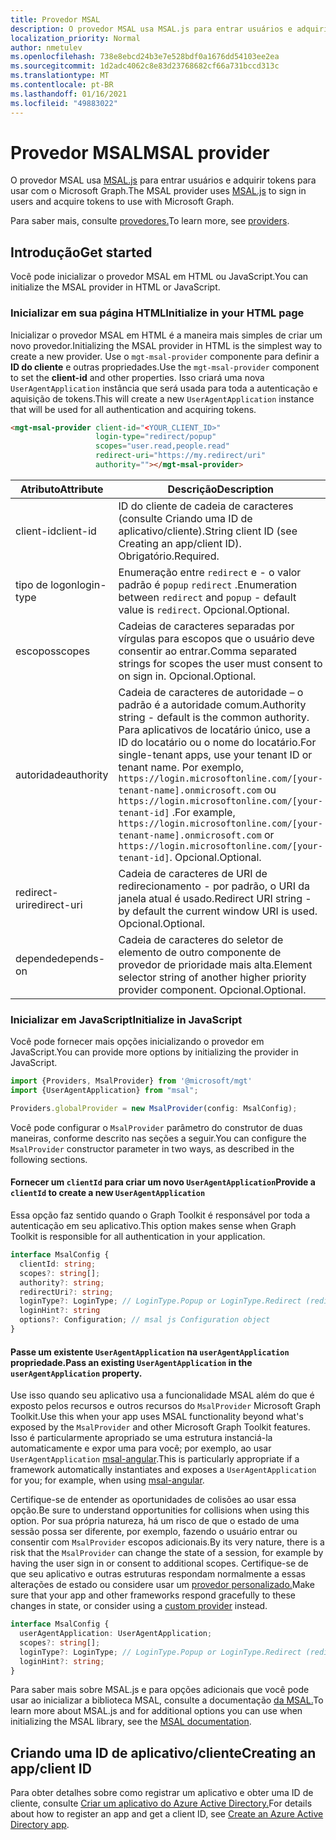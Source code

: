```yaml
---
title: Provedor MSAL
description: O provedor MSAL usa MSAL.js para entrar usuários e adquirir tokens para usar com o Microsoft Graph
localization_priority: Normal
author: nmetulev
ms.openlocfilehash: 738e8ebcd24b3e7e528bdf0a1676dd54103ee2ea
ms.sourcegitcommit: 1d2adc4062c8e83d23768682cf66a731bccd313c
ms.translationtype: MT
ms.contentlocale: pt-BR
ms.lasthandoff: 01/16/2021
ms.locfileid: "49883022"
---
```

# <a name="msal-provider"></a><span data-ttu-id="44f10-103">Provedor MSAL</span><span class="sxs-lookup"><span data-stu-id="44f10-103">MSAL provider</span></span>

<span data-ttu-id="44f10-104">O provedor MSAL usa [MSAL.js](https://github.com/AzureAD/microsoft-authentication-library-for-js) para entrar usuários e adquirir tokens para usar com o Microsoft Graph.</span><span class="sxs-lookup"><span data-stu-id="44f10-104">The MSAL provider uses [MSAL.js](https://github.com/AzureAD/microsoft-authentication-library-for-js) to sign in users and acquire tokens to use with Microsoft Graph.</span></span>

<span data-ttu-id="44f10-105">Para saber mais, consulte [provedores.](./providers.md)</span><span class="sxs-lookup"><span data-stu-id="44f10-105">To learn more, see [providers](./providers.md).</span></span>

## <a name="get-started"></a><span data-ttu-id="44f10-106">Introdução</span><span class="sxs-lookup"><span data-stu-id="44f10-106">Get started</span></span>

<span data-ttu-id="44f10-107">Você pode inicializar o provedor MSAL em HTML ou JavaScript.</span><span class="sxs-lookup"><span data-stu-id="44f10-107">You can initialize the MSAL provider in HTML or JavaScript.</span></span>

### <a name="initialize-in-your-html-page"></a><span data-ttu-id="44f10-108">Inicializar em sua página HTML</span><span class="sxs-lookup"><span data-stu-id="44f10-108">Initialize in your HTML page</span></span>

<span data-ttu-id="44f10-109">Inicializar o provedor MSAL em HTML é a maneira mais simples de criar um novo provedor.</span><span class="sxs-lookup"><span data-stu-id="44f10-109">Initializing the MSAL provider in HTML is the simplest way to create a new provider.</span></span> <span data-ttu-id="44f10-110">Use o `mgt-msal-provider` componente para definir a **ID do cliente** e outras propriedades.</span><span class="sxs-lookup"><span data-stu-id="44f10-110">Use the `mgt-msal-provider` component to set the **client-id** and other properties.</span></span> <span data-ttu-id="44f10-111">Isso criará uma nova `UserAgentApplication` instância que será usada para toda a autenticação e aquisição de tokens.</span><span class="sxs-lookup"><span data-stu-id="44f10-111">This will create a new `UserAgentApplication` instance that will be used for all authentication and acquiring tokens.</span></span>

```html
<mgt-msal-provider client-id="<YOUR_CLIENT_ID>"
                   login-type="redirect/popup"
                   scopes="user.read,people.read"
                   redirect-uri="https://my.redirect/uri"
                   authority=""></mgt-msal-provider>
```

| <span data-ttu-id="44f10-112">Atributo</span><span class="sxs-lookup"><span data-stu-id="44f10-112">Attribute</span></span>    | <span data-ttu-id="44f10-113">Descrição</span><span class="sxs-lookup"><span data-stu-id="44f10-113">Description</span></span>                                                                                                                                                                                                                                                           |
|--------------|-----------------------------------------------------------------------------------------------------------------------------------------------------------------------------------------------------------------------------------------------------------------------|
| <span data-ttu-id="44f10-114">client-id</span><span class="sxs-lookup"><span data-stu-id="44f10-114">client-id</span></span>    | <span data-ttu-id="44f10-115">ID do cliente de cadeia de caracteres (consulte Criando uma ID de aplicativo/cliente).</span><span class="sxs-lookup"><span data-stu-id="44f10-115">String client ID (see Creating an app/client ID).</span></span> <span data-ttu-id="44f10-116">Obrigatório.</span><span class="sxs-lookup"><span data-stu-id="44f10-116">Required.</span></span>                                                                                                                                                                                                           |
| <span data-ttu-id="44f10-117">tipo de logon</span><span class="sxs-lookup"><span data-stu-id="44f10-117">login-type</span></span>   | <span data-ttu-id="44f10-118">Enumeração entre `redirect` e - o valor padrão é `popup` `redirect` .</span><span class="sxs-lookup"><span data-stu-id="44f10-118">Enumeration between `redirect` and `popup` - default value is `redirect`.</span></span> <span data-ttu-id="44f10-119">Opcional.</span><span class="sxs-lookup"><span data-stu-id="44f10-119">Optional.</span></span>                                                                                                                                                                                   |
| <span data-ttu-id="44f10-120">escopos</span><span class="sxs-lookup"><span data-stu-id="44f10-120">scopes</span></span>       | <span data-ttu-id="44f10-121">Cadeias de caracteres separadas por vírgulas para escopos que o usuário deve consentir ao entrar.</span><span class="sxs-lookup"><span data-stu-id="44f10-121">Comma separated strings for scopes the user must consent to on sign in.</span></span> <span data-ttu-id="44f10-122">Opcional.</span><span class="sxs-lookup"><span data-stu-id="44f10-122">Optional.</span></span>                                                                                                                                                                                     |
| <span data-ttu-id="44f10-123">autoridade</span><span class="sxs-lookup"><span data-stu-id="44f10-123">authority</span></span>    | <span data-ttu-id="44f10-124">Cadeia de caracteres de autoridade – o padrão é a autoridade comum.</span><span class="sxs-lookup"><span data-stu-id="44f10-124">Authority string - default is the common authority.</span></span> <span data-ttu-id="44f10-125">Para aplicativos de locatário único, use a ID do locatário ou o nome do locatário.</span><span class="sxs-lookup"><span data-stu-id="44f10-125">For single-tenant apps, use your tenant ID or tenant name.</span></span> <span data-ttu-id="44f10-126">Por exemplo, `https://login.microsoftonline.com/[your-tenant-name].onmicrosoft.com` ou `https://login.microsoftonline.com/[your-tenant-id]` .</span><span class="sxs-lookup"><span data-stu-id="44f10-126">For example, `https://login.microsoftonline.com/[your-tenant-name].onmicrosoft.com` or `https://login.microsoftonline.com/[your-tenant-id]`.</span></span> <span data-ttu-id="44f10-127">Opcional.</span><span class="sxs-lookup"><span data-stu-id="44f10-127">Optional.</span></span> |
| <span data-ttu-id="44f10-128">redirect-uri</span><span class="sxs-lookup"><span data-stu-id="44f10-128">redirect-uri</span></span> | <span data-ttu-id="44f10-129">Cadeia de caracteres de URI de redirecionamento - por padrão, o URI da janela atual é usado.</span><span class="sxs-lookup"><span data-stu-id="44f10-129">Redirect URI string - by default the current window URI is used.</span></span> <span data-ttu-id="44f10-130">Opcional.</span><span class="sxs-lookup"><span data-stu-id="44f10-130">Optional.</span></span>                                                                                                                                                                                            |
| <span data-ttu-id="44f10-131">depende</span><span class="sxs-lookup"><span data-stu-id="44f10-131">depends-on</span></span>   | <span data-ttu-id="44f10-132">Cadeia de caracteres do seletor de elemento de outro componente de provedor de prioridade mais alta.</span><span class="sxs-lookup"><span data-stu-id="44f10-132">Element selector string of another higher priority provider component.</span></span> <span data-ttu-id="44f10-133">Opcional.</span><span class="sxs-lookup"><span data-stu-id="44f10-133">Optional.</span></span>                                                                                                                                                                                      |

### <a name="initialize-in-javascript"></a><span data-ttu-id="44f10-134">Inicializar em JavaScript</span><span class="sxs-lookup"><span data-stu-id="44f10-134">Initialize in JavaScript</span></span>

<span data-ttu-id="44f10-135">Você pode fornecer mais opções inicializando o provedor em JavaScript.</span><span class="sxs-lookup"><span data-stu-id="44f10-135">You can provide more options by initializing the provider in JavaScript.</span></span>

```ts
import {Providers, MsalProvider} from '@microsoft/mgt'
import {UserAgentApplication} from "msal";

Providers.globalProvider = new MsalProvider(config: MsalConfig);
```

<span data-ttu-id="44f10-136">Você pode configurar o `MsalProvider` parâmetro do construtor de duas maneiras, conforme descrito nas seções a seguir.</span><span class="sxs-lookup"><span data-stu-id="44f10-136">You can configure the `MsalProvider` constructor parameter in two ways, as described in the following sections.</span></span>

#### <a name="provide-a-clientid-to-create-a-new-useragentapplication"></a><span data-ttu-id="44f10-137">Fornecer um `clientId` para criar um novo `UserAgentApplication`</span><span class="sxs-lookup"><span data-stu-id="44f10-137">Provide a `clientId` to create a new `UserAgentApplication`</span></span>

<span data-ttu-id="44f10-138">Essa opção faz sentido quando o Graph Toolkit é responsável por toda a autenticação em seu aplicativo.</span><span class="sxs-lookup"><span data-stu-id="44f10-138">This option makes sense when Graph Toolkit is responsible for all authentication in your application.</span></span>

```ts
interface MsalConfig {
  clientId: string;
  scopes?: string[];
  authority?: string;
  redirectUri?: string;
  loginType?: LoginType; // LoginType.Popup or LoginType.Redirect (redirect is default)
  loginHint?: string
  options?: Configuration; // msal js Configuration object
}
```

#### <a name="pass-an-existing-useragentapplication-in-the-useragentapplication-property"></a><span data-ttu-id="44f10-139">Passe um existente `UserAgentApplication` na `userAgentApplication` propriedade.</span><span class="sxs-lookup"><span data-stu-id="44f10-139">Pass an existing `UserAgentApplication` in the `userAgentApplication` property.</span></span>

<span data-ttu-id="44f10-140">Use isso quando seu aplicativo usa a funcionalidade MSAL além do que é exposto pelos recursos e outros recursos do `MsalProvider` Microsoft Graph Toolkit.</span><span class="sxs-lookup"><span data-stu-id="44f10-140">Use this when your app uses MSAL functionality beyond what's exposed by the `MsalProvider` and other Microsoft Graph Toolkit features.</span></span> <span data-ttu-id="44f10-141">Isso é particularmente apropriado se uma estrutura instanciá-la automaticamente e expor uma para você; por exemplo, ao usar `UserAgentApplication` [msal-angular](/azure/active-directory/develop/tutorial-v2-angular).</span><span class="sxs-lookup"><span data-stu-id="44f10-141">This is particularly appropriate if a framework automatically instantiates and exposes a `UserAgentApplication` for you; for example, when using [msal-angular](/azure/active-directory/develop/tutorial-v2-angular).</span></span>

<span data-ttu-id="44f10-142">Certifique-se de entender as oportunidades de colisões ao usar essa opção.</span><span class="sxs-lookup"><span data-stu-id="44f10-142">Be sure to understand opportunities for collisions when using this option.</span></span> <span data-ttu-id="44f10-143">Por sua própria natureza, há um risco de que o estado de uma sessão possa ser diferente, por exemplo, fazendo o usuário entrar ou consentir com `MsalProvider` escopos adicionais.</span><span class="sxs-lookup"><span data-stu-id="44f10-143">By its very nature, there is a risk that the `MsalProvider` can change the state of a session, for example by having the user sign in or consent to additional scopes.</span></span> <span data-ttu-id="44f10-144">Certifique-se de que seu aplicativo e outras estruturas respondam normalmente a essas alterações de estado ou considere usar um [provedor personalizado.](./custom.md)</span><span class="sxs-lookup"><span data-stu-id="44f10-144">Make sure that your app and other frameworks respond gracefully to these changes in state, or consider using a [custom provider](./custom.md) instead.</span></span>

```ts
interface MsalConfig {
  userAgentApplication: UserAgentApplication;
  scopes?: string[];
  loginType?: LoginType; // LoginType.Popup or LoginType.Redirect (redirect is default)
  loginHint?: string;
}
```

<span data-ttu-id="44f10-145">Para saber mais sobre MSAL.js e para opções adicionais que você pode usar ao inicializar a biblioteca MSAL, consulte a documentação [da MSAL.](/azure/active-directory/develop/msal-js-initializing-client-applications)</span><span class="sxs-lookup"><span data-stu-id="44f10-145">To learn more about MSAL.js and for additional options you can use when initializing the MSAL library, see the [MSAL documentation](/azure/active-directory/develop/msal-js-initializing-client-applications).</span></span>

## <a name="creating-an-appclient-id"></a><span data-ttu-id="44f10-146">Criando uma ID de aplicativo/cliente</span><span class="sxs-lookup"><span data-stu-id="44f10-146">Creating an app/client ID</span></span>

<span data-ttu-id="44f10-147">Para obter detalhes sobre como registrar um aplicativo e obter uma ID de cliente, consulte [Criar um aplicativo do Azure Active Directory.](../get-started/add-aad-app-registration.md)</span><span class="sxs-lookup"><span data-stu-id="44f10-147">For details about how to register an app and get a client ID, see [Create an Azure Active Directory app](../get-started/add-aad-app-registration.md).</span></span>